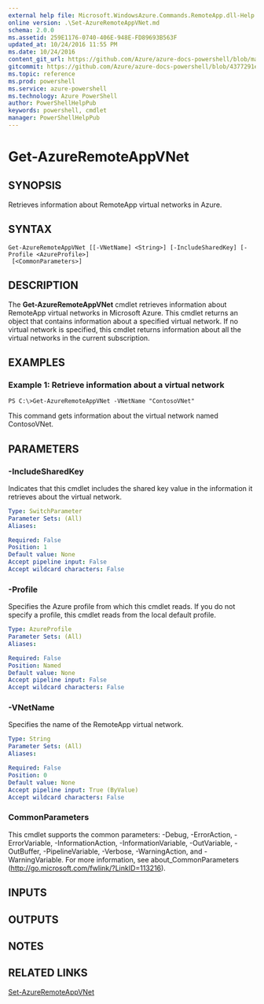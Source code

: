 ```yaml
---
external help file: Microsoft.WindowsAzure.Commands.RemoteApp.dll-Help.xml
online version: .\Set-AzureRemoteAppVNet.md
schema: 2.0.0
ms.assetid: 259E1176-0740-406E-948E-FD89693B563F
updated_at: 10/24/2016 11:55 PM
ms.date: 10/24/2016
content_git_url: https://github.com/Azure/azure-docs-powershell/blob/master/azureps-cmdlets-docs/ServiceManagement/Azure.RemoteApp/v0.9.8/Get-AzureRemoteAppVNet.md
gitcommit: https://github.com/Azure/azure-docs-powershell/blob/4377291ee360e58e2c1c5d644155daf6a0279055/azureps-cmdlets-docs/ServiceManagement/Azure.RemoteApp/v0.9.8/Get-AzureRemoteAppVNet.md
ms.topic: reference
ms.prod: powershell
ms.service: azure-powershell
ms.technology: Azure PowerShell
author: PowerShellHelpPub
keywords: powershell, cmdlet
manager: PowerShellHelpPub
---
```


# Get-AzureRemoteAppVNet

## SYNOPSIS
Retrieves information about RemoteApp virtual networks in Azure.

## SYNTAX

```
Get-AzureRemoteAppVNet [[-VNetName] <String>] [-IncludeSharedKey] [-Profile <AzureProfile>]
 [<CommonParameters>]
```

## DESCRIPTION
The **Get-AzureRemoteAppVNet** cmdlet retrieves information about RemoteApp virtual networks in Microsoft Azure.
This cmdlet returns an object that contains information about a specified virtual network.
If no virtual network is specified, this cmdlet returns information about all the virtual networks in the current subscription.

## EXAMPLES

### Example 1: Retrieve information about a virtual network
```
PS C:\>Get-AzureRemoteAppVNet -VNetName "ContosoVNet"
```

This command gets information about the virtual network named ContosoVNet.

## PARAMETERS

### -IncludeSharedKey
Indicates that this cmdlet includes the shared key value in the information it retrieves about the virtual network.

```yaml
Type: SwitchParameter
Parameter Sets: (All)
Aliases: 

Required: False
Position: 1
Default value: None
Accept pipeline input: False
Accept wildcard characters: False
```

### -Profile
Specifies the Azure profile from which this cmdlet reads.
If you do not specify a profile, this cmdlet reads from the local default profile.

```yaml
Type: AzureProfile
Parameter Sets: (All)
Aliases: 

Required: False
Position: Named
Default value: None
Accept pipeline input: False
Accept wildcard characters: False
```

### -VNetName
Specifies the name of the RemoteApp virtual network.

```yaml
Type: String
Parameter Sets: (All)
Aliases: 

Required: False
Position: 0
Default value: None
Accept pipeline input: True (ByValue)
Accept wildcard characters: False
```

### CommonParameters
This cmdlet supports the common parameters: -Debug, -ErrorAction, -ErrorVariable, -InformationAction, -InformationVariable, -OutVariable, -OutBuffer, -PipelineVariable, -Verbose, -WarningAction, and -WarningVariable. For more information, see about_CommonParameters (http://go.microsoft.com/fwlink/?LinkID=113216).

## INPUTS

## OUTPUTS

## NOTES

## RELATED LINKS

[Set-AzureRemoteAppVNet](./Set-AzureRemoteAppVNet.md)


